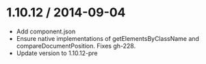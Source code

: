 
1.10.12 / 2014-09-04 
==================

 * Add component.json
 * Ensure native implementations of getElementsByClassName and compareDocumentPosition. Fixes gh-228.
 * Update version to 1.10.12-pre
